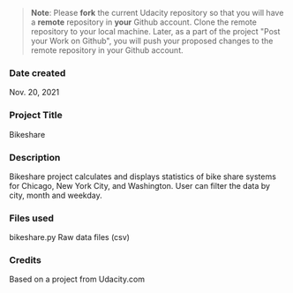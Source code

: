 >**Note**: Please **fork** the current Udacity repository so that you will have a **remote** repository in **your** Github account. Clone the remote repository to your local machine. Later, as a part of the project "Post your Work on Github", you will push your proposed changes to the remote repository in your Github account.

### Date created
Nov. 20, 2021

### Project Title
Bikeshare

### Description
Bikeshare project calculates and displays statistics of bike share systems for Chicago, New York City, and Washington. User can filter the data by city, month and weekday.

### Files used
bikeshare.py
Raw data files (csv)

### Credits
Based on a project from Udacity.com
